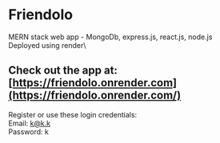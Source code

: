 # Friendolo
MERN stack web app - MongoDb, express.js, react.js, node.js \
Deployed using render\

## Check out the app at: [https://friendolo.onrender.com](https://friendolo.onrender.com/)
Register or use these login credentials:\
Email: k@k.k\
Password: k

